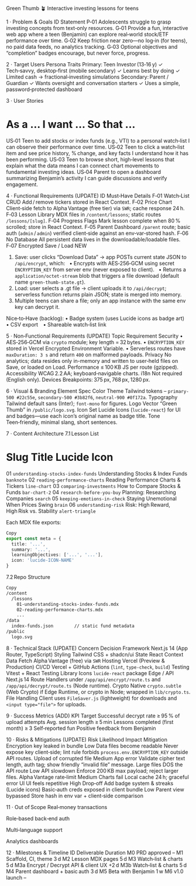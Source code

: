 Green Thumb 🪴
Interactive investing lessons for teens

1 · Problem & Goals
ID	Statement
P‑01	Adolescents struggle to grasp investing concepts from text‑only resources.
G‑01	Provide a fun, interactive web app where a teen (Benjamin) can explore real‑world stock/ETF performance over time.
G‑02	Keep friction near zero—no log‑in (for teens), no paid data feeds, no analytics tracking.
G‑03	Optional objectives and “completion” badges encourage, but never force, progress.

2 · Target Users
Persona	Traits
Primary: Teen Investor (13‑16 y)	✓ Tech‑savvy, desktop‑first (mobile secondary)
✓ Learns best by doing
✓ Limited cash → fractional‑investing simulations
Secondary: Parent / Guardian	✓ Wants oversight and conversation starters
✓ Uses a simple, password‑protected dashboard

3 · User Stories
#	As a …	I want …	So that …
US‑01	Teen	to add stocks or index funds (e.g., VTI) to a personal watch‑list	I can observe their performance over time.
US‑02	Teen	to click a watch‑list item and see price history, % change, and key facts	I understand how it has been performing.
US‑03	Teen	to browse short, high‑level lessons that explain what the data means	I can connect chart movements to fundamental investing ideas.
US‑04	Parent	to open a dashboard summarizing Benjamin’s activity	I can guide discussions and verify engagement.

4 · Functional Requirements (UPDATE)
ID	Must‑Have	Details
F‑01	Watch‑List CRUD	Add / remove tickers stored in React Context.
F‑02	Price Chart	Client‑side fetch to Alpha Vantage (free tier) via `SWR`; cache response 24 h.
F‑03	Lesson Library	MDX files in `/content/lessons`; static routes `/lessons/[slug]`.
F‑04	Progress Flags	Mark lesson complete when 80 % scrolled; store in React Context.
F‑05	Parent Dashboard	`/parent` route; basic auth (`admin` / `admin`) verified client‑side against an env‑var‑stored hash.
F‑06	No Database	All persistent data lives in the downloadable/loadable files.
F‑07	Encrypted Save / Load	NEW
1. Save: user clicks “Download Data” → app POSTs current state JSON to `/api/encrypt`, which:
  • Encrypts with AES‑256‑GCM using secret `ENCRYPTION_KEY` from server env (never exposed to client).
  • Returns a `application/octet‑stream` blob that triggers a file download (default name `green-thumb-state.gt`).
1. Load: user selects a .gt file → client uploads it to `/api/decrypt`; serverless function returns plain JSON; state is merged into memory.
2. Multiple teens can share a file; only an app instance with the same env key can decrypt it.

Nice‑to‑Have (backlog):
• Badge system (uses Lucide icons as badge art) • CSV export • Shareable watch‑list link

5 · Non‑Functional Requirements (UPDATE)
Topic	Requirement
Security	• AES‑256‑GCM via `crypto` module; key length = 32 bytes.
• `ENCRYPTION_KEY` stored in Vercel Encrypted Environment Variable.
• Serverless routes have `maxDuration: 3 s` and return `400` on malformed payloads.
Privacy	No analytics; data resides only in-memory and written to user‑held files on Save, or loaded on Load.
Performance	≤ 100 KB JS per route (gzipped).
Accessibility	WCAG 2.2 AA; keyboard‑navigable charts.
i18n	Not required (English only).
Devices	Breakpoints: 375 px, 768 px, 1280 px.

6 · Visual & Branding
Element	Spec
Color Theme	Tailwind tokens – `primary-500 #22c55e`, `secondary-500 #3b82f6`, `neutral-900 #0f172a`.
Typography	Tailwind default sans (Inter); `font‑mono` for figures.
Logo	Vector “Green Thumb” in `/public/logo.svg`.
Icon Set	Lucide Icons (`lucide-react`) for UI and badges—use each icon’s original name as badge title.
Tone	Teen‑friendly, minimal slang, short sentences.

7 · Content Architecture
7.1 Lesson List
#	Slug	Title	Lucide Icon
01	`understanding-stocks-index-funds`	Understanding Stocks & Index Funds	`banknote`
02	`reading-performance-charts`	Reading Performance Charts & Tickers	`line-chart`
03	`comparing-investments`	How to Compare Stocks & Funds	`bar-chart-2`
04	`research-before-you-buy`	Planning: Researching Companies	`search`
05	`keeping-emotions-in-check`	Staying Unemotional When Prices Swing	`brain`
06	`understanding-risk`	Risk: High Reward, High Risk vs. Stability	`alert-triangle`

Each MDX file exports:

```ts
Copy
export const meta = {
  title: '...',
  summary: '...',
  learningObjectives: ['...', '...'],
  icon: 'lucide-ICON-NAME'
}
```

7.2 Repo Structure
```txt
Copy
/content
  /lessons
    01-understanding-stocks-index-funds.mdx
    02-reading-performance-charts.mdx
    ...
/data
  index-funds.json        // static fund metadata
/public
  logo.svg
```

8 · Technical Stack (UPDATE)
Concern	Decision
Framework	Next.js 14 (App Router, TypeScript)
Styling	Tailwind CSS + shadcn/ui
State	React Context
Data Fetch	Alpha Vantage (free) via `SWR`
Hosting	Vercel (Preview & Production)
CI/CD	Vercel + GitHub Actions (`lint`, `type‑check`, `build`)
Testing	Vitest + React Testing Library
Icons	`lucide-react` package
Edge / API	Next.js 14 Route Handlers under `/app/api/encrypt/route.ts` and `/app/api/decrypt/route.ts` (Node runtime).
Crypto	Native `crypto.subtle` (Web Crypto) if Edge Runtime, or crypto in Node; wrapped in `lib/crypto.ts`.
File Handling	Client uses `FileSaver.js` (lightweight) for downloads and `<input type="file">` for uploads.

9 · Success Metrics (ADD)
KPI	Target
Successful decrypt rate	≥ 95 % of upload attempts
Avg. session length	≥ 5 min
Lessons completed (first month)	≥ 3
Self‑reported fun	Positive feedback from Benjamin

10 · Risks & Mitigations (UPDATE)
Risk	Likelihood	Impact	Mitigation
Encryption key leaked in bundle	Low	Data files become readable	Never expose key client‑side; lint rule forbids `process.env.ENCRYPTION_KEY` outside API routes.
Upload of corrupted file	Medium	App error	Validate cipher text length, auth tag; show friendly “invalid file” message.
Large files DOS the API route	Low	API slowdown	Enforce 200 KB max payload; reject larger files.
Alpha Vantage rate‑limit	Medium	Charts fail	Local cache 24 h; graceful error UI
UI feels repetitive	High	Drop‑off	Add badge system & streaks (Lucide icons)
Basic‑auth creds exposed in client bundle	Low	Parent view bypassed	Store hash in env var + client‑side comparison

11 · Out of Scope
Real‑money transactions

Role‑based back‑end auth

Multi‑language support

Analytics dashboards

12 · Milestones & Timeline
ID	Deliverable	Duration
M0	PRD approved	–
M1	Scaffold, CI, theme	3 d
M2	Lesson MDX pages	5 d
M3	Watch‑list & charts	5 d
M3a	Encrypt / Decrypt API & client UX	+2 d
M3b	Watch‑list & charts	5 d
M4	Parent dashboard + basic auth	3 d
M5	Beta with Benjamin	1 w
M6	v1.0 launch	–
